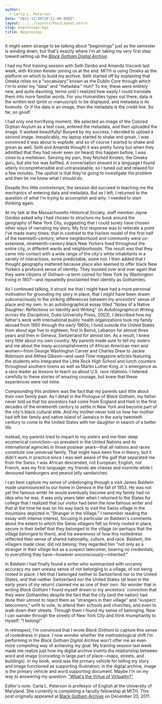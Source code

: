 ```yaml
---
author:
  - Carla L. Peterson
date: "2011-12-20T20:51:00.000Z"
layout: ../../layouts/PostLayout.astro
slug: beginnings-bga
title: Beginnings
---
```


It might seem strange to be talking about "beginnings" just as the semester is winding down, but that's exactly where I'm at: taking my very first step toward setting up the _[Black Gotham Digital Archive](http://www.blackgothamarchive.org/)_.

I had my first training session with Seth Denbo and Amanda Visconti last week, with Kirsten Keister joining us at the end. MITH is using Omeka as the platform on which to build my archive. Seth started off by explaining that Omeka relies on a "vocabulary" known as the Dublin Core through which I'm to enter my "data" and "metadata." Huh? To me, these were entirely new, and quite daunting, terms until I realized how easily I could translate them into more familiar words. For you Humanities types out there, data is the written text (print or manuscript) to be displayed, and metadata is its footnote. Or if the data is an image, then the metadata is the credit line. So far, so good!

I had only one horrifying moment. We selected an image of the Colored Orphan Asylum as a test case, entered the metadata, and then uploaded the image. It worked beautifully! Buoyed by my success, I decided to upload a second image. Inexplicably, my laptop started to shake and groan. I was convinced it was about to explode, and so of course I started to shake and groan as well. Seth and Amanda thought it was pretty funny but when they admitted that they had never seen (or heard) this happen before, I was close to a meltdown. Sensing my pain, they fetched Kirsten, the Omeka guru, but she too was baffled. A conversation ensued in a language I found utterly incomprehensible and untranslatable, so I tuned out and relaxed for a few minutes. The upshot is that they're going to investigate the problem and then let me know what I should do.

Despite this little _contretemps_, the session did succeed in teaching me the mechanics of entering data and metadata. But as I left, I returned to the question of _what_ I'm trying to accomplish and _why_. I needed to start thinking again.

At my talk at the Massachusetts Historical Society, staff member Jayne Gordon asked why I had chosen to structure my book around the geography of New York City, suggesting that I could surely have chosen other ways of narrating my story. My first response was to reiterate a point I've made many times: that in contrast to the Harlem model of the first half of the twentieth-century, where neighborhood and community were co-extensive, nineteenth-century black New Yorkers lived throughout the entire city, in different wards and neighborhoods. The result was that they came into contact with a wide range of the city's white inhabitants in a variety of interactions, some predictable, some not. I then added that I thought geography mattered because place also seemed to offer black New Yorkers a profound sense of identity. They insisted over and over again that they were citizens of Gotham—a term coined for New York by Washington Irving in 1807—and repeatedly proclaimed their identity as Gothamites.

As I continued talking, it struck me that I might have had a more personal motivation for grounding my story in place, that I might have been drawn subconsciously to the striking differences between my ancestors' sense of place and my own. In an autobiographical essay titled "Notes of a Native Daughter: Reflections on Identity and Writing" (in _Autobiographical Writing across the Disciplines_, Duke University Press, 2003), I described how my father's work with international public health organizations took my family abroad from 1950 through the early 1960s; I lived outside the United States from about age five to eighteen, first in Beirut, Lebanon for almost three years and then in Geneva, Switzerland for almost ten. As a result, I knew very little about my own country. My parents made sure to tell my sisters and me about the many accomplishments of African American men and women—from George Washington Carver and Charles Drew to Jackie Robinson and Althea Gibson—and used _Time_ magazine articles featuring the students who integrated the Little Rock High School and lunch counters throughout southern towns as well as Martin Luther King Jr.'s emergence as a race leader as lessons to teach us about U.S. race relations. I listened carefully to these stories of amazing courage, but knew that these experiences were not mine.

Compounding this problem was the fact that my parents said little about their own family past. As I detail in the Prologue of _Black Gotham_, my father never told us that his ancestors had come from England and Haiti in the first decades of the nineteenth century to settle in New York and become part of the city's black cultural elite. And my mother never told us how her mother had left her family and native island of Jamaica in the early twentieth century to come to the United States with her daughter in search of a better life.

Instead, my parents tried to impart to my sisters and me their deep ecumenical conviction—so prevalent in the United Nations and its international agencies in those postwar years—that all nations and races constitute one universal family. That might have been fine in theory, but it didn't work in practice since I was well aware of the gulf that separated me from the Swiss: I was African descended, not European; English, not French, was my first language; my friends ate cheese and _marmite_ while I devoured hamburgers and peanut jelly sandwiches.

I can best capture my sense of unbelonging through a visit James Baldwin made unannounced to our home in Geneva in the fall of 1953. He was not yet the famous writer he would eventually become and my family had no idea who he was. It was only years later when I returned to the States for college that I realized that our visitor had been the now famous writer and that at the time he was on his way back to visit the Swiss village in the mountains depicted in "Stranger in the Village." I remember reading the essay with intense interest, focusing in particular on Baldwin's comments about the extent to which the Swiss villagers felt so firmly rooted in place, secure in their belief that they belonged to the village (or perhaps that the village belonged to them), and his awareness of how this rootedness reflected their sense of shared nationality, culture, and race. Baldwin, the villagers made clear, did not belong; they regarded him "not only as a stranger in their village but as a suspect latecomer, bearing no credentials, to everything they have—however unconsciously—inherited."

In Baldwin I had finally found a writer who summarized with uncanny accuracy my own uneasy sense of not belonging to a village, of not being rooted in place. I felt that I belonged neither to Switzerland nor to the United States, and that neither Switzerland nor the United States (at least in the early years of my return) claimed me as one of their own. No wonder that in writing _Black Gotham_ I found myself drawn to my ancestors' conviction that they were Gothamites despite the fact that the city (and the nation) had done their utmost to reject them as "strangers in their village" and "suspect latecomers," unfit to vote, to attend their schools and churches, and even to walk down their streets. Through them I found my sense of belonging. Now I can wander through the streets of New York City and think triumphantly to myself: "I belong!"

In retrospect, I'm convinced that I wrote _Black Gotham_ to capture this sense of rootedness in place. I now wonder whether the methodological shift I'm performing in the _Black Gotham Digital Archive_ won't offer me an even more compelling way of achieving my goal. My training session last week made me realize just how my digital archive inverts the relationship between word and image (consisting in large part of place—maps, streets, and buildings). In my book, word was the primary vehicle for telling my story and image functioned as supporting illustration; in the digital archive, image is the primary vehicle and word supporting document. Maybe I'm on my way to answering my question: ["What's the Virtue of Virtuality?"](http://www.blackgothamarchive.org/blog/what%E2%80%99s-the-virtue-of-virtuality/)

_Editor's note_: Carla L. Peterson is professor of English at the University of Maryland. She currently is completing a faculty fellowship at MITH. This post originally appeared at [Black Gotham Archive](http://www.blackgothamarchive.org/blog/beginnings/) on December 20, 2011.
